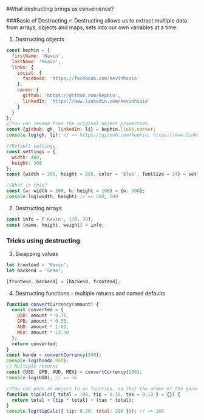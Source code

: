 #What destructing brings us convenience?

###Basic of Destructing
:fire: Destructing allows us to extract multiple data from arrays, objects and maps, sets into our own variables at a time.

1. Destructing objects

  ```javascript
  const kephin = {
    firstName: 'Kevin',
    lastName: 'Hsaio',
    links: {
      social: {
        facebook: 'https://facebook.com/kevinhsaio'
      },
      career:{
        github: 'https://github.com/kephin',
        linkedIn: 'https://www.linkedin.com/kevinhsaio'
      }
    }
  };
  //You can rename from the original object properties
  const {github: gh, linkedIn: li} = kephin.links.career;
  console.log(gh, li); // => https://github.com/kephin, https://www.linkedin.com/kevinhsaio

  //Default settings
  const settings = {
    width: 400,
    height: 300
  };
  const {width = 200, height = 200, color = 'blue', fontSize = 24} = settings;
  
  //What is this?
  const {w: width = 200, h: height = 100} = {w: 500};
  console.log(width, height) // => 500, 100
  ```
2. Destructing arrays

  ```javascript
  const info = ['Kevin', 179, 70];
  const [name, height, weight] = info;
  ```

### Tricks using destructing
3. Swapping values

  ```javascript
  let frontend = 'Kevin';
  let backend = 'Sean';

  [frontend, backend] = [backend, frontend];
  ```
4. Destructing functions - multiple returns and named defaults

  ```javascript
  function convertCurrency(amount) {
    const converted = {
      USD: amount * 0.76,
      GPB: amount * 0.53,
      AUD: amount * 1.01,
      MEX: amount * 13.30
    };
    return converted;
  }
  const hundo = convertCurrency(100);
  console.log(hundo.USD);
  // Multiple returns
  const {USD, GPB, AUD, MEX} = convertCurrency(100);
  console.log(USD); // => 76

  //You can pass an object to an function, so that the order of the parameters is non-sensitive.
  function tipCalc({ total = 100, tip = 0.15, tax = 0.13 } = {}) {
    return total + (tip * total) + (tax * total);
  }
  console.log(tipCalc({ tip: 0.20, total: 200 })); // => 266
  ```
